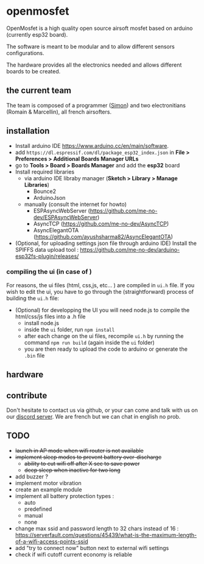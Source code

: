 # openmosfet

OpenMosfet is a high quality open source airsoft mosfet based on arduino (currently esp32 board).

The software is meant to be modular and to allow different sensors configurations.

The hardware provides all the electronics needed and allows different boards to be created.

## the current team
The team is composed of a programmer ([Simon](https://github.com/simonjamain)) and two electronitians (Romain & Marcellin), all french airsofters.

## installation
- Install arduino IDE https://www.arduino.cc/en/main/software.
- add `https://dl.espressif.com/dl/package_esp32_index.json` in **File > Preferences > Additional Boards Manager URLs**
- go to **Tools > Board > Boards Manager** and add the **esp32** board
- Install required libraries
  - via arduino IDE libraby manager (**Sketch > Library > Manage Libraries**)
    - Bounce2
    - ArduinoJson
  - manually (consult the internet for howto)
    - ESPAsyncWebServer (https://github.com/me-no-dev/ESPAsyncWebServer)
    - AsyncTCP (https://github.com/me-no-dev/AsyncTCP)
    - AsyncElegantOTA (https://github.com/ayushsharma82/AsyncElegantOTA)
- (Optional, for uploading settings json file through arduino IDE) Install the SPIFFS data upload tool : https://github.com/me-no-dev/arduino-esp32fs-plugin/releases/

### compiling the ui (in case of )
For reasons, the ui files (html, css,js, etc... ) are compiled in `ui.h` file.
If you wish to edit the ui, you have to go through the (straightforward) process of building the `ui.h` file:

- (Optional) for developping the UI
  you will need node.js to compile the html/css/js files into a .h file
  - install node.js
  - inside the `ui` folder, run `npm install`
  - after each change on the ui files, recompile `ui.h` by running the command `npm run build` (again inside the `ui` folder)
  - you are then ready to upload the code to arduino or generate the `.bin` file

## hardware

## contribute
Don't hesitate to contact us via github, or your can come and talk with us on our [discord server](https://discord.gg/ppGzhn).
We are french but we can chat in english no prob.

## TODO
- ~~launch in AP mode when wifi router is not available~~
- ~~implement sleep modes to prevent battery over-discharge~~
    - ~~ability to cut wifi off after X sec to save power~~
    - ~~deep sleep when inactive for two long~~
- add buzzer ?
- implement motor vibration
- create an example module
- implement all battery protection types :
  - auto
  - predefined
  - manual
  - none
- change max ssid and password length to 32 chars instead of 16 : https://serverfault.com/questions/45439/what-is-the-maximum-length-of-a-wifi-access-points-ssid
- add "try to connect now" button next to external wifi settings
- check if wifi cutoff current economy is reliable

